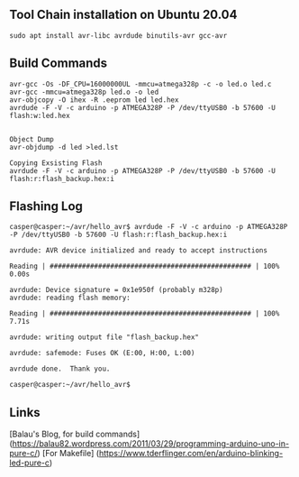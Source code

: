 ## Tool Chain installation on Ubuntu 20.04
```
sudo apt install avr-libc avrdude binutils-avr gcc-avr
```

## Build Commands

```
avr-gcc -Os -DF_CPU=16000000UL -mmcu=atmega328p -c -o led.o led.c
avr-gcc -mmcu=atmega328p led.o -o led
avr-objcopy -O ihex -R .eeprom led led.hex
avrdude -F -V -c arduino -p ATMEGA328P -P /dev/ttyUSB0 -b 57600 -U flash:w:led.hex


Object Dump
avr-objdump -d led >led.lst

Copying Exsisting Flash
avrdude -F -V -c arduino -p ATMEGA328P -P /dev/ttyUSB0 -b 57600 -U flash:r:flash_backup.hex:i
```

## Flashing Log
```
casper@casper:~/avr/hello_avr$ avrdude -F -V -c arduino -p ATMEGA328P -P /dev/ttyUSB0 -b 57600 -U flash:r:flash_backup.hex:i

avrdude: AVR device initialized and ready to accept instructions

Reading | ################################################## | 100% 0.00s

avrdude: Device signature = 0x1e950f (probably m328p)
avrdude: reading flash memory:

Reading | ################################################## | 100% 7.71s

avrdude: writing output file "flash_backup.hex"

avrdude: safemode: Fuses OK (E:00, H:00, L:00)

avrdude done.  Thank you.

casper@casper:~/avr/hello_avr$
```
## Links
[Balau's Blog, for build commands] (https://balau82.wordpress.com/2011/03/29/programming-arduino-uno-in-pure-c/)
[For Makefile] (https://www.tderflinger.com/en/arduino-blinking-led-pure-c)

